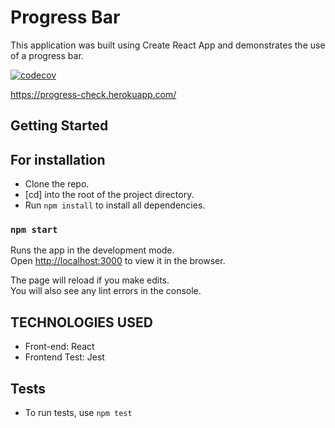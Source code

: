 # Progress Bar

This application was built using Create React App and demonstrates the use of a progress bar.

[![codecov](https://codecov.io/gh/ObieWalker/progress-bar/branch/develop/graph/badge.svg)](https://codecov.io/gh/ObieWalker/progress-bar)

https://progress-check.herokuapp.com/

## Getting Started

## For installation
* Clone the repo.
* [cd] into the root of the project directory.
* Run `npm install` to install all dependencies.

### `npm start`

Runs the app in the development mode.<br>
Open [http://localhost:3000](http://localhost:3000) to view it in the browser.

The page will reload if you make edits.<br>
You will also see any lint errors in the console.


## TECHNOLOGIES USED

  * Front-end: React
  * Frontend Test:  Jest

## Tests
  - To run tests, use `npm test`